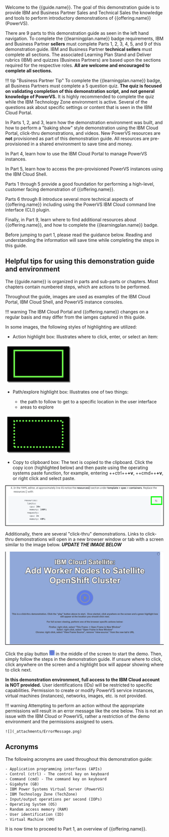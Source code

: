 Welcome to the {{guide.name}}. The goal of this demonstration guide is to provide IBM and Business Partner Sales and Technical Sales the knowledge and tools to perform introductory demonstrations of {{offering.name}} (PowerVS).

There are 9 parts to this demonstration guide as seen in the left hand navigation. To complete the {{learningplan.name}} badge requirements, IBM and Business Partner **sellers** must complete Parts 1, 2, 3, 4, 5, and 9 of this demonstration guide. IBM and Business Partner **technical sellers** must complete all sections. The associated Learning Plan Stand and Deliver rubrics (IBM) and quizzes (Business Partners) are based upon the sections required for the respective roles. **All are welcome and encouraged to complete all sections.**

!!! tip "Business Partner Tip"
    To complete the {{learningplan.name}} badge, all Business Partners must complete a 5 question quiz. **The quiz is focused on validating completion of this demonstration script, and not general knowledge of PowerVS.** It is highly recommended to complete the quiz while the IBM Technology Zone environment is active. Several of the questions ask about specific settings or content that is seen in the IBM Cloud Portal.

In Parts 1, 2, and 3, learn how the demonstration environment was built, and how to perform a "baking show" style demonstration using the IBM Cloud Portal, click-thru demonstrations, and videos. New PowerVS resources are **not** provisioned as part of this demonstration guide.  All resources are pre-provisioned in a shared environment to save time and money.

In Part 4, learn how to use the IBM Cloud Portal to manage PowerVS instances.

In Part 5, learn how to access the pre-provisioned PowerVS instances using the IBM Cloud Shell.

Parts 1 through 5 provide a good foundation for performing a high-level, customer facing demonstration of {{offering.name}}.

Parts 6 through 8 introduce several more technical aspects of {{offering.name}} including using the PowerVS IBM Cloud command line interface (CLI) plugin.

Finally, in Part 9, learn where to find additional resources about {{offering.name}}, and how to complete the {{learningplan.name}} badge.

Before jumping to part 1, please read the guidance below. Reading and understanding the information will save time while completing the steps in this guide.

## Helpful tips for using this demonstration guide and environment

The {{guide.name}} is organized in parts and sub-parts or chapters. Most chapters contain numbered steps, which are actions to be performed.

Throughout the guide, images are used as examples of the IBM Cloud Portal, IBM Cloud Shell, and PowerVS instance consoles.

!!! warning
    The IBM Cloud Portal and {{offering.name}} changes on a regular basis and may differ from the iamges captured in this guide.

In some images, the following styles of highlighting are utilized:

- Action highlight box: Illustrates where to click, enter, or select an item:

![](_attachments/ClickActionRectangle.png)

- Path/explore highlight box: Illustrates one of two things:

    - the path to follow to get to a specific location in the user interface
    - areas to explore

![](_attachments/PathExploreHighlight.png)

- Copy to clipboard box: The text is copied to the clipboard. Click the copy icon (highlighted below) and then paste using the operating systems paste function, for example, entering ++ctrl++**+v**, ++cmd++**+v**, or right click and select paste.

![](_attachments/Usage-Clipboard.png)

Additionally, there are several "click-thru" demonstrations. Links to click-thru demonstrations will open in a new browser window or tab with a screen similar to the image below. ***UPDATE THE IMAGE BELOW***

![](_attachments/ClickThruStartPage.png)

Click the play button ![](_attachments/ClickThruPlayButton.png) in the middle of the screen to start the demo. Then, simply follow the steps in the demonstration guide. If unsure where to click, click anywhere on the screen and a highlight box will appear showing where to click next.

**In this demonstration environment, full access to the IBM Cloud account is NOT provided.** User identifications (IDs) will be restricted to specific capabilities. Permission to create or modify PowerVS service instances, virtual machines (instances), networks, images, etc. is not provided.

!!! warning
    Attempting to perform an action without the appropriate permissions will result in an error message like the one below. This is not an issue with the IBM Cloud or PowerVS, rather a restriction of the demo environment and the permissions assigned to users.

    ![](_attachments/ErrorMessage.png)

## Acronyms

The following acronyms are used throughout this demonstration guide:

    - Application programming interfaces (APIs)
    - Control (ctrl) - The control key on keyboard
    - Command (cmd) - The command key on keyboard
    - Gigabyte (GB)
    - IBM Power Systems Virtual Server (PowerVS)
    - IBM Technology Zone (TechZone)
    - Input/output operations per second (IOPs)
    - Operating System (OS)
    - Random access memory (RAM)
    - User identification (ID)
    - Virtual Machine (VM)

It is now time to proceed to Part 1, an overview of {{offering.name}}.
